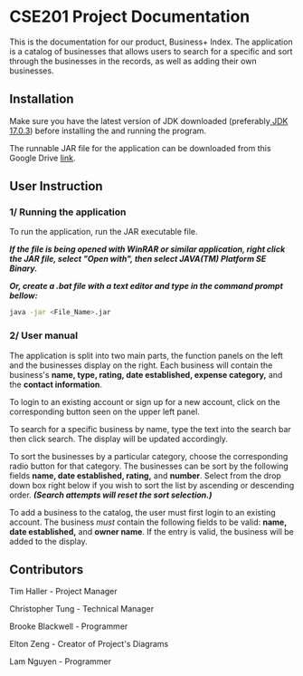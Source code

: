 # CSE201 Project Documentation

This is the documentation for our product, Business+ Index. The application is a catalog of businesses that allows users to search for a specific and sort through the businesses in the records, as well as adding their own businesses.  

## Installation
Make sure you have the latest version of JDK downloaded (preferably[ JDK 17.0.3](https://www.oracle.com/java/technologies/downloads/#java17)) before installing the and running the program.

The runnable JAR file for the application can be downloaded from this Google Drive [link](https://bit.ly/3w0RRAh). 

## User Instruction

### 1/ Running the application

To run the application, run the JAR executable file.

***If the file is being opened with WinRAR or similar application, right click the JAR file, select "Open with", then select JAVA(TM) Platform SE Binary.***

***Or, create a .bat file with a text editor and type in the command prompt bellow:***
```bash
java -jar <File_Name>.jar
```

### 2/ User manual
The application is split into two main parts, the function panels on the left and the businesses display on the right. Each business will contain the business's **name, type, rating, date established, expense category,** and the **contact information**.

To login to an existing account or sign up for a new account, click on the corresponding button seen on the upper left panel.

To search for a specific business by name, type the text into the search bar then click search. The display will be updated accordingly.

To sort the businesses by a particular category, choose the corresponding radio button for that category. The businesses can be sort by the following fields  **name, date established, rating,** and **number**. Select from the drop down box right below if you wish to sort the list by ascending or descending order.
***(Search attempts will reset the sort selection.)***

To add a business to the catalog, the user must first login to an existing account. The business *must* contain the following fields to be valid: **name, date established,** and **owner name**. If the entry is valid, the business will be added to the display.

## Contributors
Tim Haller - Project Manager

Christopher Tung - Technical Manager

Brooke Blackwell - Programmer 

Elton Zeng - Creator of Project's Diagrams 

Lam Nguyen - Programmer
